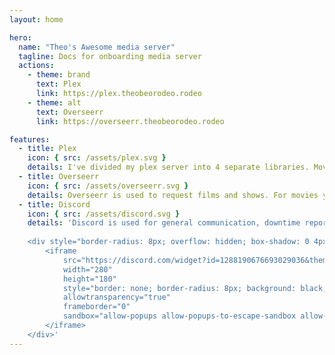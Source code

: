 ```yaml
---
layout: home

hero:
  name: "Theo's Awesome media server"
  tagline: Docs for onboarding media server
  actions:
    - theme: brand
      text: Plex
      link: https://plex.theobeorodeo.rodeo
    - theme: alt
      text: Overseerr
      link: https://overseerr.theobeorodeo.rodeo

features:
  - title: Plex
    icon: { src: /assets/plex.svg }
    details: I've divided my plex server into 4 separate libraries. Movies, Anime Movies, Series, and Anime Series. Most of the content is in 1080p and some movies will be in 4k. If an item is not present on my server you can use overseerr to request it. Happy watching :)
  - title: Overseerr
    icon: { src: /assets/overseerr.svg }
    details: Overseerr is used to request films and shows. For movies you can request it in 1080p format, if you prefer the movie in 4k send me a message on discord and i'll review it. For shows it is also possible to request separate seasons also in 1080p. Animes are handled in separate instances, in the same way.
  - title: Discord
    icon: { src: /assets/discord.svg }
    details: 'Discord is used for general communication, downtime reporting, and for request management from Overseerr. 
    
    <div style="border-radius: 8px; overflow: hidden; box-shadow: 0 4px 8px rgba(0,0,0,0.1); margin: 20px 0;">
        <iframe 
            src="https://discord.com/widget?id=1288190676693029036&theme=dark" 
            width="280" 
            height="180" 
            style="border: none; border-radius: 8px; background: black;"
            allowtransparency="true" 
            frameborder="0" 
            sandbox="allow-popups allow-popups-to-escape-sandbox allow-same-origin allow-scripts">
        </iframe>
    </div>'
---
```

